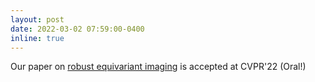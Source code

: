 ```yaml
---
layout: post
date: 2022-03-02 07:59:00-0400
inline: true
---
```


Our paper on [robust equivariant imaging](https://arxiv.org/abs/2111.12855) is accepted at CVPR'22 (Oral!)